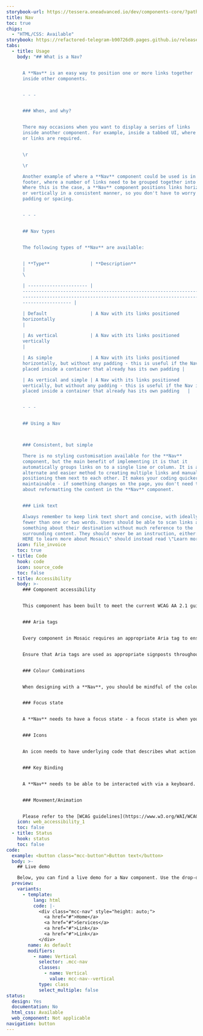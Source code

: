```yaml
---
storybook-url: https://tessera.oneadvanced.io/dev/components-core/?path=/docs/html-button--as-default
title: Nav
toc: true
chips:
  - "HTML/CSS: Available"
storybook: https://refactored-telegram-b90726d9.pages.github.io/release/?path=/docs/components-nav-introduction
tabs:
  - title: Usage
    body: "## What is a Nav?


      A **Nav** is an easy way to position one or more links together
      inside other components.


      - - -


      ### When, and why?


      There may occasions when you want to display a series of links
      inside another component. For example, inside a tabbed UI, where sub-tabs
      or links are required.


      \r

      \r

      Another example of where a **Nav** component could be used is in a
      footer, where a number of links need to be grouped together into a block.
      Where this is the case, a **Nav** component positions links horizontally
      or vertically in a consistent manner, so you don't have to worry about
      padding or spacing.


      - - -


      ## Nav types


      The following types of **Nav** are available:


      | **Type**               | **Description**
      |                                                                                                                                  \
      \ 

      | ---------------------- |
      -------------------------------------------------------------------------\
      -------------------------------------------------------------------------\
      ------------------ |

      | Default                | A Nav with its links positioned
      horizontally                                                                                                                         \
      |

      | As vertical            | A Nav with its links positioned
      vertically                                                                                                                           \
      |

      | As simple              | A Nav with its links positioned
      horizontally, but without any padding - this is useful if the Nav is being
      placed inside a container that already has its own padding |

      | As vertical and simple | A Nav with its links positioned
      vertically, but without any padding - this is useful if the Nav is being
      placed inside a container that already has its own padding   |


      - - -


      ## Using a Nav



      ### Consistent, but simple

      There is no styling customisation available for the **Nav**
      component, but the main benefit of implementing it is that it
      automatically groups links on to a single line or column. It is an
      alternate and easier method to creating multiple links and manually
      positioning them next to each other. It makes your coding quicker and more
      maintainable - if something changes on the page, you don't need to worry
      about reformatting the content in the **Nav** component.


      ### Link text

      Always remember to keep link text short and concise, with ideally
      fewer than one or two words. Users should be able to scan links and learn
      something about their destination without much reference to the
      surrounding content. They should never be an instruction, either: \"click
      HERE to learn more about Mosaic\" should instead read \"Learn more\"."
    icon: file_invoice
    toc: true
  - title: Code
    hook: code
    icon: source_code
    toc: false
  - title: Accessibility
    body: >-
      ### Component accessibility


      This component has been built to meet the current WCAG AA 2.1 guidelines. We also test these components against the guidelines before release.


      ### Aria tags


      Every component in Mosaic requires an appropriate Aria tag to ensure that screen readers can effectively parse the page. Aria tags are provided as part of Mosaic. Please do not override these without good reason.


      Ensure that Aria tags are used as appropriate signposts throughout the product.


      ### Colour Combinations


      When designing with a **Nav**, you should be mindful of the colour combinations you are using. The components have been designed with this in mind, but if you are using colours that are not part of the default component, please ensure that there is a clear colour contrast within the parts of the component and between the **Nav** and the background it is on. To check the contrast, please use [WebAIM's contrast checker](https://webaim.org/resources/contrastchecker/).


      ### Focus state


      A **Nav** needs to have a focus state - a focus state is when you tab into an element to interact with it. Ensure that users can use their keyboard to focus on the elements within the **Nav**.


      ### Icons


      An icon needs to have underlying code that describes what action the icon takes. the labels should be specific - for example, 'bin' icon for delete should be labelled 'delete'. not 'bin'.


      ### Key Binding


      A **Nav** needs to be able to be interacted with via a keyboard. Where possible we will provide key-binds within our Mosaic component or there will be default HTML ones. If this isn't the case then please implement logical key-binds for all intractable components.


      ### Movement/Animation


      Please refer to the [WCAG guidelines](https://www.w3.org/WAI/WCAG21/quickref/?showtechniques=129%2C131%2C133%2C136%2C141%2C145%2C147%2C1412%2C211%2C212%2C231%2C241%2C245%2C251%2C254%2C312%2C322%2C332%2C411%2C412%2C413#three-flashes-or-below-threshold) for the time-based considerations for animations.
    icon: web_accessibility_1
    toc: false
  - title: Status
    hook: status
    toc: false
code:
  example: <button class="mcc-button">Button text</button>
  body: >-
    ## Live demo

    Below, you can find a live demo for a Nav component. Use the drop-down menus and radio buttons to view the different Nav Types and Variants.
  preview:
    variants:
      - template:
          lang: html
          code: |-
            <div class="mcc-nav" style="height: auto;">
              <a href="#">Home</a>
              <a href="#">Services</a>
              <a href="#">Link</a>
              <a href="#">Link</a>
            </div>
        name: As default
        modifiers:
          - name: Vertical
            selector: .mcc-nav
            classes:
              - name: Vertical
                value: mcc-nav--vertical
            type: class
            select_multiple: false
status:
  design: Yes
  documentation: No
  html_css: Available
  web_component: Not applicable
navigation: button
---
```

